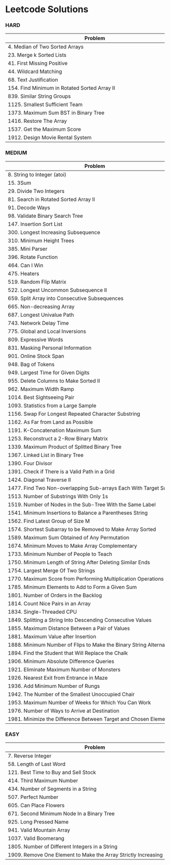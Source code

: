 # Leetcode Solutions
### HARD

| <div style="width:550px">Problem</div>               |
|------------------------------------------------------|
| 4. Median of Two Sorted Arrays                       |
| 23. Merge k Sorted Lists                             |
| 41. First Missing Positive                           |
| 44. Wildcard Matching                                |
| 68. Text Justification                               |
| 154. Find Minimum in Rotated Sorted Array II         |
| 839. Similar String Groups                           |
| 1125. Smallest Sufficient Team                       |
| 1373. Maximum Sum BST in Binary Tree                 |
| 1416. Restore The Array                              |
| 1537. Get the Maximum Score                          |
| 1912. Design Movie Rental System                     |

### MEDIUM

| <div style="width:550px">Problem</div>                              |
|---------------------------------------------------------------------|
| 8. String to Integer (atoi)                                         |
| 15. 3Sum                                                            |
| 29. Divide Two Integers                                             |
| 81. Search in Rotated Sorted Array II                               |
| 91. Decode Ways                                                     |
| 98. Validate Binary Search Tree                                     |
| 147. Insertion Sort List                                            |
| 300. Longest Increasing Subsequence                                 |
| 310. Minimum Height Trees                                           |
| 385. Mini Parser                                                    |
| 396. Rotate Function                                                |
| 464. Can I Win                                                      |
| 475. Heaters                                                        |
| 519. Random Flip Matrix                                             |
| 522. Longest Uncommon Subsequence II                                | 
| 659. Split Array into Consecutive Subsequences                      |
| 665. Non-decreasing Array                                           |
| 687. Longest Univalue Path                                          |
| 743. Network Delay Time                                             |
| 775. Global and Local Inversions                                    |
| 809. Expressive Words                                               |
| 831. Masking Personal Information                                   |
| 901. Online Stock Span                                              |
| 948. Bag of Tokens                                                  |
| 949. Largest Time for Given Digits                                  |
| 955. Delete Columns to Make Sorted II                               |  
| 962. Maximum Width Ramp                                             |
| 1014. Best Sightseeing Pair                                         |
| 1093. Statistics from a Large Sample                                |
| 1156. Swap For Longest Repeated Character Substring                 |
| 1162. As Far from Land as Possible                                  |
| 1191. K-Concatenation Maximum Sum                                   |
| 1253. Reconstruct a 2-Row Binary Matrix                             |
| 1339. Maximum Product of Splitted Binary Tree                       |
| 1367. Linked List in Binary Tree                                    |
| 1390. Four Divisor                                                  |
| 1391. Check if There is a Valid Path in a Grid                      |
| 1424. Diagonal Traverse II                                          |
| 1477. Find Two Non-overlapping Sub-arrays Each With Target Sum      |
| 1513. Number of Substrings With Only 1s                             |
| 1519. Number of Nodes in the Sub-Tree With the Same Label           |
| 1541. Minimum Insertions to Balance a Parentheses String            |
| 1562. Find Latest Group of Size M                                   |
| 1574. Shortest Subarray to be Removed to Make Array Sorted          |
| 1589. Maximum Sum Obtained of Any Permutation                       |
| 1674. Minimum Moves to Make Array Complementary                     |
| 1733. Minimum Number of People to Teach                             |
| 1750. Minimum Length of String After Deleting Similar Ends          |
| 1754. Largest Merge Of Two Strings                                  |
| 1770. Maximum Score from Performing Multiplication Operations       |
| 1785. Minimum Elements to Add to Form a Given Sum                   |
| 1801. Number of Orders in the Backlog                               |
| 1814. Count Nice Pairs in an Array                                  |
| 1834. Single-Threaded CPU                                           |
| 1849. Splitting a String Into Descending Consecutive Values         |
| 1855. Maximum Distance Between a Pair of Values                     |
| 1881. Maximum Value after Insertion                                 |
| 1888. Minimum Number of Flips to Make the Binary String Alternating |
| 1894. Find the Student that Will Replace the Chalk                  |
| 1906. Minimum Absolute Difference Queries                           |
| 1921. Eliminate Maximum Number of Monsters                          |
| 1926. Nearest Exit from Entrance in Maze                            |
| 1936. Add Minimum Number of Rungs                                   |
| 1942. The Number of the Smallest Unoccupied Chair                   |
| 1953. Maximum Number of Weeks for Which You Can Work                |
| 1976. Number of Ways to Arrive at Destination                       |
| 1981. Minimize the Difference Between Target and Chosen Elements    |


### EASY

| <div style="width:550px">Problem</div>                         |
|----------------------------------------------------------------|
| 7. Reverse Integer                                             |
| 58. Length of Last Word                                        |
| 121. Best Time to Buy and Sell Stock                           |
| 414. Third Maximum Number                                      |
| 434. Number of Segments in a String                            |
| 507. Perfect Number                                            |
| 605. Can Place Flowers                                         |
| 671. Second Minimum Node In a Binary Tree                      |
| 925. Long Pressed Name                                         |
| 941. Valid Mountain Array                                      |
| 1037. Valid Boomerang                                          |
| 1805. Number of Different Integers in a String                 |
| 1909. Remove One Element to Make the Array Strictly Increasing |